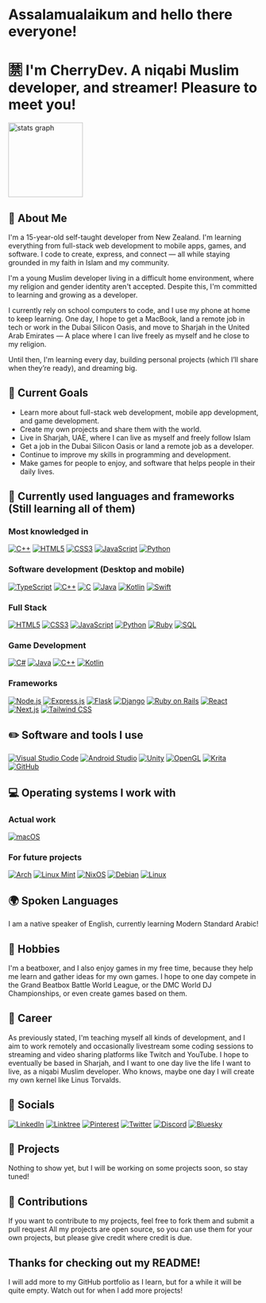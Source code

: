 # Assalamualaikum and hello there everyone!
# 🈲 I'm CherryDev. A niqabi Muslim developer, and streamer! Pleasure to meet you!

<img src="https://github-readme-stats.vercel.app/api?username=CherryDev-Arch&theme=dracula&locale=en&hide_border=false" height="150" alt="stats graph"  />

## 📌 About Me

I'm a 15-year-old self-taught developer from New Zealand. I'm learning everything from full-stack web development to mobile apps, games, and software. I code to create, express, and connect — all while staying grounded in my faith in Islam and my community.

I'm a young Muslim developer living in a difficult home environment, where my religion and gender identity aren't accepted. Despite this, I'm committed to learning and growing as a developer.

I currently rely on school computers to code, and I use my phone at home to keep learning. One day, I hope to get a MacBook, land a remote job in tech or work in the Dubai Silicon Oasis, and move to Sharjah in the United Arab Emirates — A place where I can live freely as myself and he close to my religion.

Until then, I'm learning every day, building personal projects (which I’ll share when they’re ready), and dreaming big.

## 🌱 Current Goals

- Learn more about full-stack web development, mobile app development, and game development.
- Create my own projects and share them with the world.
- Live in Sharjah, UAE, where I can live as myself and freely follow Islam
- Get a job in the Dubai Silicon Oasis or land a remote job as a developer.
- Continue to improve my skills in programming and development.
- Make games for people to enjoy, and software that helps people in their daily lives.

## 📁 Currently used languages and frameworks (Still learning all of them)

### Most knowledged in

[![C++](https://img.shields.io/badge/c++-%2300599C.svg?style=for-the-badge&logo=c%2B%2B&logoColor=white)](https://cplusplus.com/)
[![HTML5](https://img.shields.io/badge/html5-%23E34F26.svg?style=for-the-badge&logo=html5&logoColor=white)](https://developer.mozilla.org/en-US/docs/Web/HTML)
[![CSS3](https://img.shields.io/badge/css3-%231572B6.svg?style=for-the-badge&logo=css3&logoColor=white)](https://developer.mozilla.org/en-US/docs/Web/CSS)
[![JavaScript](https://img.shields.io/badge/javascript-%23323330.svg?style=for-the-badge&logo=javascript&logoColor=%23F7DF1E)](https://developer.mozilla.org/en-US/docs/Web/JavaScript)
[![Python](https://img.shields.io/badge/Python-%233776AB.svg?style=for-the-badge&logo=Python&logoColor=white)](https://www.python.org/)

### Software development (Desktop and mobile)

[![TypeScript](https://img.shields.io/badge/TypeScript-%23007ACC.svg?style=for-the-badge&logo=typescript&logoColor=white)](https://www.typescriptlang.org)
[![C++](https://img.shields.io/badge/c++-%2300599C.svg?style=for-the-badge&logo=c%2B%2B&logoColor=white)](https://cplusplus.com/)
[![C](https://img.shields.io/badge/c-%2300599C.svg?style=for-the-badge&logo=c&logoColor=white)](https://www.c-language.org/)
[![Java](https://img.shields.io/badge/java-%23ED8B00.svg?style=for-the-badge&logo=openjdk&logoColor=white)](https://www.java.com/en/)
[![Kotlin](https://img.shields.io/badge/kotlin-%237F52FF.svg?style=for-the-badge&logo=kotlin&logoColor=white)](https://kotlinlang.org/)
[![Swift](https://img.shields.io/badge/swift-%23FA7343.svg?style=for-the-badge&logo=swift&logoColor=white)](https://www.swift.org/)

### Full Stack

[![HTML5](https://img.shields.io/badge/html5-%23E34F26.svg?style=for-the-badge&logo=html5&logoColor=white)](https://developer.mozilla.org/en-US/docs/Web/HTML)
[![CSS3](https://img.shields.io/badge/css3-%231572B6.svg?style=for-the-badge&logo=css3&logoColor=white)](https://developer.mozilla.org/en-US/docs/Web/CSS)
[![JavaScript](https://img.shields.io/badge/javascript-%23323330.svg?style=for-the-badge&logo=javascript&logoColor=%23F7DF1E)](https://developer.mozilla.org/en-US/docs/Web/JavaScript)
[![Python](https://img.shields.io/badge/Python-%233776AB.svg?style=for-the-badge&logo=Python&logoColor=white)](https://www.python.org/)
[![Ruby](https://img.shields.io/badge/ruby-%23CC342D.svg?style=for-the-badge&logo=ruby&logoColor=white)](https://www.ruby-lang.org/en/)
[![SQL](https://img.shields.io/badge/SQL-%230070D5.svg?style=for-the-badge&logo=MySQL&logoColor=white)](https://www.mysql.com/)

### Game Development

[![C#](https://img.shields.io/badge/c%23-%23239120.svg?style=for-the-badge&logo=csharp&logoColor=white)](https://learn.microsoft.com/en-us/dotnet/csharp/tour-of-csharp/)
[![Java](https://img.shields.io/badge/java-%23ED8B00.svg?style=for-the-badge&logo=openjdk&logoColor=white)](https://www.java.com/en/)
[![C++](https://img.shields.io/badge/c++-%2300599C.svg?style=for-the-badge&logo=c%2B%2B&logoColor=white)](https://cplusplus.com/)
[![Kotlin](https://img.shields.io/badge/kotlin-%237F52FF.svg?style=for-the-badge&logo=kotlin&logoColor=white)](https://kotlinlang.org/)

### Frameworks

[![Node.js](https://img.shields.io/badge/Node.js-339933?style=for-the-badge&logo=nodedotjs&logoColor=white)](https://nodejs.org/)
[![Express.js](https://img.shields.io/badge/Express.js-000000?style=for-the-badge&logo=express&logoColor=white)](https://expressjs.com/)
[![Flask](https://img.shields.io/badge/Flask-000000?style=for-the-badge&logo=flask&logoColor=white)](https://flask.palletsprojects.com/)
[![Django](https://img.shields.io/badge/Django-092E20?style=for-the-badge&logo=django&logoColor=white)](https://www.djangoproject.com/)
[![Ruby on Rails](https://img.shields.io/badge/Ruby_on_Rails-CC0000?style=for-the-badge&logo=ruby-on-rails&logoColor=white)](https://rubyonrails.org/)
[![React](https://img.shields.io/badge/React-20232A?style=for-the-badge&logo=react&logoColor=61DAFB)](https://react.dev/)
[![Next.js](https://img.shields.io/badge/Next.js-000000?style=for-the-badge&logo=nextdotjs&logoColor=white)](https://nextjs.org/)
[![Tailwind CSS](https://img.shields.io/badge/Tailwind_CSS-38B2AC?style=for-the-badge&logo=tailwind-css&logoColor=white)](https://tailwindcss.com/)


## ✏️ Software and tools I use

[![Visual Studio Code](https://img.shields.io/badge/Visual%20Studio%20Code-0078d7.svg?style=for-the-badge&logo=visual-studio-code&logoColor=white)](https://code.visualstudio.com/)
[![Android Studio](https://img.shields.io/badge/android%20studio-346ac1?style=for-the-badge&logo=android%20studio&logoColor=white)](https://developer.android.com/studio)
[![Unity](https://img.shields.io/badge/unity-%23000000.svg?style=for-the-badge&logo=unity&logoColor=white)](https://unity.com/)
[![OpenGL](https://img.shields.io/badge/OpenGL-white?logo=OpenGL&style=for-the-badge)](https://www.opengl.org/)
[![Krita](https://img.shields.io/badge/Krita-203759?style=for-the-badge&logo=krita&logoColor=EEF37B)](https://krita.org/en/)
[![GitHub](https://img.shields.io/badge/github-%23121011.svg?style=for-the-badge&logo=github&logoColor=white)](https://github.com)

## 💻 Operating systems I work with

### Actual work

[![macOS](https://img.shields.io/badge/mac%20os-000000?style=for-the-badge&logo=macos&logoColor=F0F0F0)](https://www.apple.com/nz/macos/macos-sequoia/)

### For future projects

[![Arch](https://img.shields.io/badge/Arch%20Linux-1793D1?logo=arch-linux&logoColor=fff&style=for-the-badge)](https://archlinux.org/)
[![Linux Mint](https://img.shields.io/badge/Linux%20Mint-87CF3E?style=for-the-badge&logo=Linux%20Mint&logoColor=white)](https://linuxmint.com/)
[![NixOS](https://img.shields.io/badge/NIXOS-5277C3.svg?style=for-the-badge&logo=NixOS&logoColor=white)](https://nixos.org/)
[![Debian](https://img.shields.io/badge/Debian-D70A53?style=for-the-badge&logo=debian&logoColor=white)](https://www.debian.org/)
[![Linux](https://img.shields.io/badge/Linux-FCC624?style=for-the-badge&logo=Linux&logoColor=black)](https://www.linux.org/pages/download/)

## 🌍 Spoken Languages

I am a native speaker of English, currently learning Modern Standard Arabic!

## 📔 Hobbies

I'm a beatboxer, and I also enjoy games in my free time, because they help me learn and gather ideas for my own games. I hope to one day compete in the Grand Beatbox Battle World League, or the DMC World DJ Championships, or even create games based on them.

## 📝 Career

As previously stated, I'm teaching myself all kinds of development, and I aim to work remotely and occasionally livestream some coding sessions to streaming and video sharing platforms like Twitch and YouTube. I hope to eventually be based in Sharjah, and I want to one day live the life I want to live, as a niqabi Muslim developer. Who knows, maybe one day I will create my own kernel like Linus Torvalds.

## 🔗 Socials

[![LinkedIn](https://img.shields.io/badge/linkedin-%230077B5.svg?style=for-the-badge&logo=linkedin&logoColor=white)](https://www.linkedin.com/in/joshua-miller-56a63a355/)
[![Linktree](https://img.shields.io/badge/linktree-1de9b6?style=for-the-badge&logo=linktree&logoColor=white)](https://linktr.ee/TERMINL_SOCHI)
[![Pinterest](https://img.shields.io/badge/Pinterest-%23E60023.svg?style=for-the-badge&logo=Pinterest&logoColor=white)](https://nz.pinterest.com/TERMINL_SOCHI/)
[![Twitter](https://img.shields.io/badge/X-%23000000.svg?style=for-the-badge&logo=X&logoColor=white)](https://bsky.app/profile/terminl-sochi.bsky.social)
[![Discord](https://img.shields.io/badge/Discord-%235865F2.svg?style=for-the-badge&logo=discord&logoColor=white)](https://discord.gg/dX5sVZhQke)
[![Bluesky](https://img.shields.io/badge/Bluesky-0285FF?style=for-the-badge&logo=Bluesky&logoColor=white)](https://bsky.app/profile/terminl-sochi.bsky.social)

## 📂 Projects

Nothing to show yet, but I will be working on some projects soon, so stay tuned!

## 🤝 Contributions

If you want to contribute to my projects, feel free to fork them and submit a pull request
All my projects are open source, so you can use them for your own projects, but please give credit where credit is due.

## Thanks for checking out my README!

I will add more to my GitHub portfolio as I learn, but for a while it will be quite empty.
Watch out for when I add more projects!
